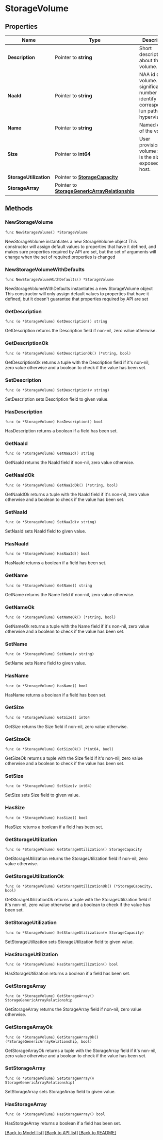 # StorageVolume

## Properties

Name | Type | Description | Notes
------------ | ------------- | ------------- | -------------
**Description** | Pointer to **string** | Short description about the volume. | [optional] [readonly] 
**NaaId** | Pointer to **string** | NAA id of volume. It is a significant number to identify corresponding lun path in hypervisor. | [optional] [readonly] 
**Name** | Pointer to **string** | Named entity of the volume. | [optional] [readonly] 
**Size** | Pointer to **int64** | User provisioned volume size. It is the size exposed to host. | [optional] [readonly] 
**StorageUtilization** | Pointer to [**StorageCapacity**](storage.Capacity.md) |  | [optional] 
**StorageArray** | Pointer to [**StorageGenericArrayRelationship**](storage.GenericArray.Relationship.md) |  | [optional] 

## Methods

### NewStorageVolume

`func NewStorageVolume() *StorageVolume`

NewStorageVolume instantiates a new StorageVolume object
This constructor will assign default values to properties that have it defined,
and makes sure properties required by API are set, but the set of arguments
will change when the set of required properties is changed

### NewStorageVolumeWithDefaults

`func NewStorageVolumeWithDefaults() *StorageVolume`

NewStorageVolumeWithDefaults instantiates a new StorageVolume object
This constructor will only assign default values to properties that have it defined,
but it doesn't guarantee that properties required by API are set

### GetDescription

`func (o *StorageVolume) GetDescription() string`

GetDescription returns the Description field if non-nil, zero value otherwise.

### GetDescriptionOk

`func (o *StorageVolume) GetDescriptionOk() (*string, bool)`

GetDescriptionOk returns a tuple with the Description field if it's non-nil, zero value otherwise
and a boolean to check if the value has been set.

### SetDescription

`func (o *StorageVolume) SetDescription(v string)`

SetDescription sets Description field to given value.

### HasDescription

`func (o *StorageVolume) HasDescription() bool`

HasDescription returns a boolean if a field has been set.

### GetNaaId

`func (o *StorageVolume) GetNaaId() string`

GetNaaId returns the NaaId field if non-nil, zero value otherwise.

### GetNaaIdOk

`func (o *StorageVolume) GetNaaIdOk() (*string, bool)`

GetNaaIdOk returns a tuple with the NaaId field if it's non-nil, zero value otherwise
and a boolean to check if the value has been set.

### SetNaaId

`func (o *StorageVolume) SetNaaId(v string)`

SetNaaId sets NaaId field to given value.

### HasNaaId

`func (o *StorageVolume) HasNaaId() bool`

HasNaaId returns a boolean if a field has been set.

### GetName

`func (o *StorageVolume) GetName() string`

GetName returns the Name field if non-nil, zero value otherwise.

### GetNameOk

`func (o *StorageVolume) GetNameOk() (*string, bool)`

GetNameOk returns a tuple with the Name field if it's non-nil, zero value otherwise
and a boolean to check if the value has been set.

### SetName

`func (o *StorageVolume) SetName(v string)`

SetName sets Name field to given value.

### HasName

`func (o *StorageVolume) HasName() bool`

HasName returns a boolean if a field has been set.

### GetSize

`func (o *StorageVolume) GetSize() int64`

GetSize returns the Size field if non-nil, zero value otherwise.

### GetSizeOk

`func (o *StorageVolume) GetSizeOk() (*int64, bool)`

GetSizeOk returns a tuple with the Size field if it's non-nil, zero value otherwise
and a boolean to check if the value has been set.

### SetSize

`func (o *StorageVolume) SetSize(v int64)`

SetSize sets Size field to given value.

### HasSize

`func (o *StorageVolume) HasSize() bool`

HasSize returns a boolean if a field has been set.

### GetStorageUtilization

`func (o *StorageVolume) GetStorageUtilization() StorageCapacity`

GetStorageUtilization returns the StorageUtilization field if non-nil, zero value otherwise.

### GetStorageUtilizationOk

`func (o *StorageVolume) GetStorageUtilizationOk() (*StorageCapacity, bool)`

GetStorageUtilizationOk returns a tuple with the StorageUtilization field if it's non-nil, zero value otherwise
and a boolean to check if the value has been set.

### SetStorageUtilization

`func (o *StorageVolume) SetStorageUtilization(v StorageCapacity)`

SetStorageUtilization sets StorageUtilization field to given value.

### HasStorageUtilization

`func (o *StorageVolume) HasStorageUtilization() bool`

HasStorageUtilization returns a boolean if a field has been set.

### GetStorageArray

`func (o *StorageVolume) GetStorageArray() StorageGenericArrayRelationship`

GetStorageArray returns the StorageArray field if non-nil, zero value otherwise.

### GetStorageArrayOk

`func (o *StorageVolume) GetStorageArrayOk() (*StorageGenericArrayRelationship, bool)`

GetStorageArrayOk returns a tuple with the StorageArray field if it's non-nil, zero value otherwise
and a boolean to check if the value has been set.

### SetStorageArray

`func (o *StorageVolume) SetStorageArray(v StorageGenericArrayRelationship)`

SetStorageArray sets StorageArray field to given value.

### HasStorageArray

`func (o *StorageVolume) HasStorageArray() bool`

HasStorageArray returns a boolean if a field has been set.


[[Back to Model list]](../README.md#documentation-for-models) [[Back to API list]](../README.md#documentation-for-api-endpoints) [[Back to README]](../README.md)


